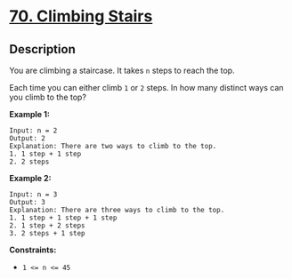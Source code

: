 # [70. Climbing Stairs](https://leetcode.com/problems/climbing-stairs/)

## Description
You are climbing a staircase. It takes `n` steps to reach the top.

Each time you can either climb `1` or `2` steps. In how many distinct ways can you climb to the top?

**Example 1:**
```
Input: n = 2
Output: 2
Explanation: There are two ways to climb to the top.
1. 1 step + 1 step
2. 2 steps
```

**Example 2:**
```
Input: n = 3
Output: 3
Explanation: There are three ways to climb to the top.
1. 1 step + 1 step + 1 step
2. 1 step + 2 steps
3. 2 steps + 1 step
```

**Constraints:**
- `1 <= n <= 45`

